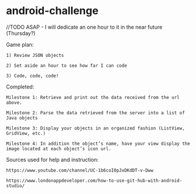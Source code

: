 # android-challenge

//TODO ASAP - I will dedicate an one hour to it in the near future (Thursday?)

Game plan:

    1) Review JSON objects

    2) Set aside an hour to see how far I can code

    3) Code, code, code!

Completed:

    Milestone 1: Retrieve and print out the data received from the url above.

    Milestone 2: Parse the data retrieved from the server into a list of Java objects

    Milestone 3: Display your objects in an organized fashion (ListView, GridView, etc.)

    Milestone 4: In addition the object’s name, have your view display the image located at each object’s icon url.

Sources used for help and instruction:

    https://www.youtube.com/channel/UC-1b6coI0pJxDKdDT-v-Dww

    https://www.londonappdeveloper.com/how-to-use-git-hub-with-android-studio/
